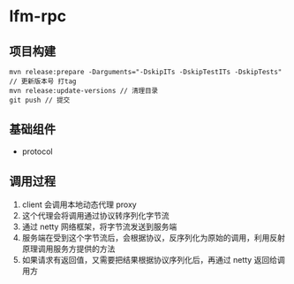 # lfm-rpc

## 项目构建
```
mvn release:prepare -Darguments="-DskipITs -DskipTestITs -DskipTests" // 更新版本号 打tag
mvn release:update-versions // 清理目录
git push // 提交
```


## 基础组件
- protocol

## 调用过程
1. client 会调用本地动态代理 proxy 
2. 这个代理会将调用通过协议转序列化字节流
3. 通过 netty 网络框架，将字节流发送到服务端
3. 服务端在受到这个字节流后，会根据协议，反序列化为原始的调用，利用反射原理调用服务方提供的方法
4. 如果请求有返回值，又需要把结果根据协议序列化后，再通过 netty 返回给调用方

